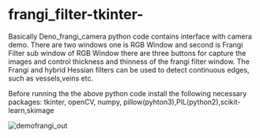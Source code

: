 # frangi_filter-tkinter-
Basically Deno_frangi_camera python code contains interface with camera demo.
There are two windows  one is RGB Window and second is  Frangi Filter sub window of RGB Window
there are three buttons for capture the images and control thickness and thinness of the frangi filter window.
The Frangi and hybrid Hessian filters can be used to detect continuous edges, such as vessels,veins etc.

Before running the the above python code install the following necessary packages:
tkinter, openCV, numpy, pillow(pyhton3),PIL(python2),scikit-learn,skimage


![demofrangi_out](https://user-images.githubusercontent.com/62006705/76295344-73001800-62da-11ea-9d15-53a3290a5e1f.PNG)
